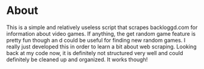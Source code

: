 # About

This is a simple and relatively useless script that scrapes backloggd.com for information about video games. If anything, the get random game feature is pretty fun though an
d could be useful for finding new random games. I really just developed this in order to learn a bit about web scraping. Looking back at my code now, it is definitely not structured very well and could definitely be cleaned up and organized.
It works though!

